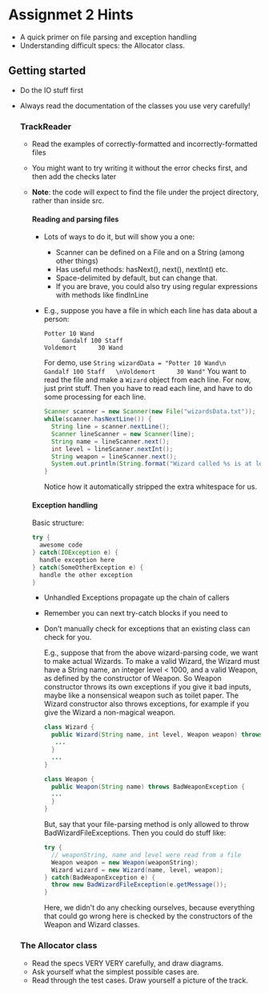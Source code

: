 # Assignmet 2 Hints 
- A quick primer on file parsing and exception handling 
- Understanding difficult specs: the Allocator class.

## Getting started
- Do the IO stuff first 
- Always read the documentation of the classes you use very carefully!

  ### TrackReader 
  - Read the examples of correctly-formatted and incorrectly-formatted files 
  - You might want to try writing it without the error checks first, and then add the checks later
  - **Note**: the code will expect to find the file under the project directory, rather than inside src.
  
    #### Reading and parsing files 
    - Lots of ways to do it, but will show you a one:
      - Scanner can be defined on a File and on a String (among other things) 
      - Has useful methods: hasNext(), next(), nextInt() etc. 
      - Space-delimited by default, but can change that. 
      - If you are brave, you could also try using regular expressions with methods like findInLine
      
    - E.g., suppose you have a file in which each line has data about a person: 
    
      ```
      Potter 10 Wand
           Gandalf 100 Staff        
      Voldemort      30 Wand
      ```
      For demo, use `String wizardData = "Potter 10 Wand\n   Gandalf 100 Staff   \nVoldemort      30 Wand"`
      You want to read the file and make a `Wizard` object from each line. For now, just print stuff.
      Then you have to read each line, and have to do some processing for each line.
      
      ```java
      Scanner scanner = new Scanner(new File("wizardsData.txt"));
      while(scanner.hasNextLine()) {
        String line = scanner.nextLine();
        Scanner lineScanner = new Scanner(line);
        String name = lineScanner.next();
        int level = lineScanner.nextInt();
        String weapon = lineScanner.next();
        System.out.println(String.format("Wizard called %s is at level %d and wields %s", name, level, weapon));
      }
      ```
      Notice how it automatically stripped the extra whitespace for us.
      
    #### Exception handling 
    Basic structure: 
    ```java
    try {
      awesome code
    } catch(IOException e) {
      handle exception here 
    } catch(SomeOtherException e) {
      handle the other exception
    } 
    ```
    - Unhandled Exceptions propagate up the chain of callers 
    - Remember you can next try-catch blocks if you need to 
    - Don't manually check for exceptions that an existing class can check for you.
    
      E.g., suppose that from the above wizard-parsing code, we want to make actual Wizards. 
      To make a valid Wizard, the Wizard must have a String name, an integer level < 1000, and a valid Weapon,
      as defined by the constructor of Weapon. So Weapon constructor throws its own exceptions if you give it bad inputs,
      maybe like a nonsensical weapon such as toilet paper. The Wizard constructor also throws exceptions, for example
      if you give the Wizard a non-magical weapon. 
      
      ```java 
      class Wizard {
        public Wizard(String name, int level, Weapon weapon) throws BadWeaponException {
         ...
        }
        ...
      }
      
      class Weapon { 
        public Weapon(String name) throws BadWeaponException {
        ...
        }
      }
      ```
      
      But, say that your file-parsing method is only allowed to throw BadWizardFileExceptions.
      Then you could do stuff like: 
      
      ```java 
      try {
        // weaponString, name and level were read from a file
        Weapon weapon = new Weapon(weaponString);
        Wizard wizard = new Wizard(name, level, weapon);
      } catch(BadWeaponException e) {
        throw new BadWizardFileException(e.getMessage());
      }
      ```
      Here, we didn't do any checking ourselves, because everything that could go wrong here is checked 
      by the constructors of the Weapon and Wizard classes. 
      
  ### The Allocator class
  - Read the specs VERY VERY carefully, and draw diagrams.
  - Ask yourself what the simplest possible cases are.
  - Read through the test cases. Draw yourself a picture of the track.
